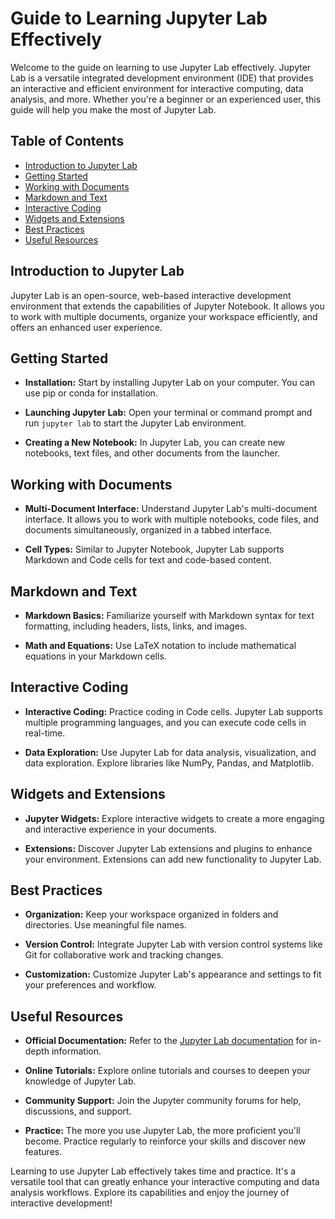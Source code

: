 # Guide to Learning Jupyter Lab Effectively

Welcome to the guide on learning to use Jupyter Lab effectively. Jupyter Lab is a versatile integrated development environment (IDE) that provides an interactive and efficient environment for interactive computing, data analysis, and more. Whether you're a beginner or an experienced user, this guide will help you make the most of Jupyter Lab.

## Table of Contents
- [Introduction to Jupyter Lab](#introduction-to-jupyter-lab)
- [Getting Started](#getting-started)
- [Working with Documents](#working-with-documents)
- [Markdown and Text](#markdown-and-text)
- [Interactive Coding](#interactive-coding)
- [Widgets and Extensions](#widgets-and-extensions)
- [Best Practices](#best-practices)
- [Useful Resources](#useful-resources)

## Introduction to Jupyter Lab

Jupyter Lab is an open-source, web-based interactive development environment that extends the capabilities of Jupyter Notebook. It allows you to work with multiple documents, organize your workspace efficiently, and offers an enhanced user experience.

## Getting Started

- **Installation:** Start by installing Jupyter Lab on your computer. You can use pip or conda for installation.

- **Launching Jupyter Lab:** Open your terminal or command prompt and run `jupyter lab` to start the Jupyter Lab environment.

- **Creating a New Notebook:** In Jupyter Lab, you can create new notebooks, text files, and other documents from the launcher.

## Working with Documents

- **Multi-Document Interface:** Understand Jupyter Lab's multi-document interface. It allows you to work with multiple notebooks, code files, and documents simultaneously, organized in a tabbed interface.

- **Cell Types:** Similar to Jupyter Notebook, Jupyter Lab supports Markdown and Code cells for text and code-based content.

## Markdown and Text

- **Markdown Basics:** Familiarize yourself with Markdown syntax for text formatting, including headers, lists, links, and images.

- **Math and Equations:** Use LaTeX notation to include mathematical equations in your Markdown cells.

## Interactive Coding

- **Interactive Coding:** Practice coding in Code cells. Jupyter Lab supports multiple programming languages, and you can execute code cells in real-time.

- **Data Exploration:** Use Jupyter Lab for data analysis, visualization, and data exploration. Explore libraries like NumPy, Pandas, and Matplotlib.

## Widgets and Extensions

- **Jupyter Widgets:** Explore interactive widgets to create a more engaging and interactive experience in your documents.

- **Extensions:** Discover Jupyter Lab extensions and plugins to enhance your environment. Extensions can add new functionality to Jupyter Lab.

## Best Practices

- **Organization:** Keep your workspace organized in folders and directories. Use meaningful file names.

- **Version Control:** Integrate Jupyter Lab with version control systems like Git for collaborative work and tracking changes.

- **Customization:** Customize Jupyter Lab's appearance and settings to fit your preferences and workflow.

## Useful Resources

- **Official Documentation:** Refer to the [Jupyter Lab documentation](https://jupyterlab.readthedocs.io/en/stable/) for in-depth information.

- **Online Tutorials:** Explore online tutorials and courses to deepen your knowledge of Jupyter Lab.

- **Community Support:** Join the Jupyter community forums for help, discussions, and support.

- **Practice:** The more you use Jupyter Lab, the more proficient you'll become. Practice regularly to reinforce your skills and discover new features.

Learning to use Jupyter Lab effectively takes time and practice. It's a versatile tool that can greatly enhance your interactive computing and data analysis workflows. Explore its capabilities and enjoy the journey of interactive development!
